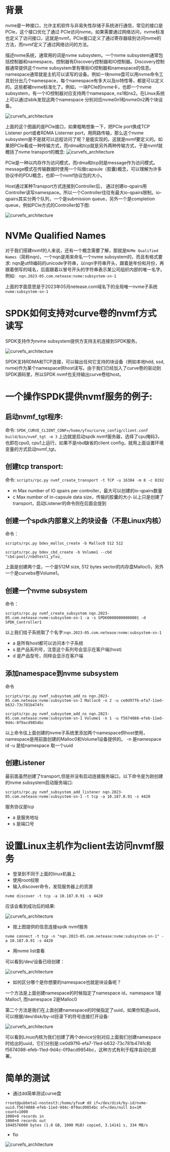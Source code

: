 # 背景
nvme是一种接口，允许主机软件与非易失性存储子系统进行通信，常见的接口是PCIe，这个接口优化了通过 PCIe访问nvme。如果需要通过网络访问，nvme标准也定义了访问接口，这就是nvmf。PCIe接口定义了通过寄存器级别访问nvme的方法，而nvmf定义了通过网络访问的方法。

描述nvme系统，通常用的词是nvme subsystem。一个nvme subsystem通常包括控制器和namespace。控制器有Discovery控制器和IO控制器。Discovery控制器通常提供这个nvme subsystem里有哪些IO控制器和namespace的信息。namespace通常就是主机可以读写的设备。例如一块nvme盘可以用nvme命令工具划分出几个namespace，每个namespace有多大以及io特性等，都是可以定义的。这些都被nvme标准化了。例如，一块PCIe的nvme卡，也即一个nvme subsystem，有一个IO控制器对应支持两个namespace, ns1和ns2。在Linux系统上可以通过lsblk发现这两个namespace 分别对应nvme0n1和nvme0n2两个块设备。

![curvefs_architecture](image/0522-pcieport.png)


上面的这个图画的是PCIe接口，如果粗略想象一下，把PCIe port换成TCP Listener port或者RDMA Listerner port，用网路传输，那么这个nvme subsystem是不是就可以远程访问了呢？是能实现的。这就是nvmf要定义的。如果把PCIe看成一种传输方式，而rdma和tcp就是另外两种传输方式，于是nvmf就概括了nvme transport的概念:
![curvefs_architecture](image/0522-nvmetransport.png)


PCIe是一种以内存作为访问模式，而rdma和tcp则是message作为访问模式。message模式在传输数据时使用一个叫做capsule（胶囊)概念，可以理解为许多协议中的PDU概念，也即一个nvmf协议包的大小。

Host通过某种Transport方式连接到Controller后， 通过创建io-qpairs用Controller读写namespace。所以一个Controller往往有最大io-qpairs限制。io-qpairs其实分两个队列，一个是submission queue，另外一个是completion queue，例如PCIe方式的Controller如下图:


![curvefs_architecture](image/0522-host.png)

 # NVMe Qualified Names

对于我们搭建nvmf的人来说，还有一个概念需要了解，那就是`NVMe Qualified Names`（简称nqn)，一个nqn是用来命名一个nvme subsystem的，而且有格式要求:
nqn是utf8编码的unicode字符串，以nqn字符串开头，跟着是年份和月份，再跟着倒写的域名，后面跟着以冒号开头的字符串表示某公司组织内部的唯一名字。
例如: ` nqn.2023-05.com.netease:nvme:subsystem-sn-1`

上面的字面意思是于2023年05月netease.com域名下的全局唯一nvme子系统`nvme:subsystem-sn-1`

# SPDK如何支持对curve卷的nvmf方式读写
SPDK支持作为nvme subsystem提供方支持主机连接到SPDK服务。

![curvefs_architecture](image/0522-ramatcp.png)

SPDK支持RDMA和TCP连接，可以输出任何它支持的块设备（例如本地hdd, ssd, nvme)作为某个namespace供host读写。由于我们已经加入了curve卷的驱动到SPDK源码里，所以SPDK nvmf也支持输出curve卷给host。

# 一个操作SPDK提供nvmf服务的例子:
## 启动nvmf_tgt程序:
命令: `SPDK_CURVE_CLIENT_CONF=/home/yfxu/curve_config/client.conf   build/bin/nvmf_tgt -m 3`
上边就是启动spdk nvmf服务器，选择了cpu掩码3，也即在cpu0, cpu1上运行，如果不是nbd缺省的client config，就用上面设置环境变量的方式启动nvmf_tgt。
##  创建tcp transport:
命令: `scripts/rpc.py nvmf_create_transport -t TCP -u 16384 -m 8 -c 8192`
- m Max number of IO qpairs per controller，最大可以创建的io-qpairs数量
- c Max number of in-capsule data size，传输的胶囊的大小
以上只是创建了transport，启动Listener的命令则在后面会提到
##  创建一个spdk内部意义上的块设备（不是Linux内核）
命令：
```
scripts/rpc.py bdev_malloc_create -b Malloc0 512 512

scripts/rpc.py bdev_cbd_create -b Volume1 --cbd "cbd:pool//nbdtest1_yfxu_
```
上面是创建两个盘，一个是512M size,  512 bytes sector的内存盘Malloc0，另外一个是curvebs卷Volume1。
##  创建一个nvme subsystem
命令：
```
scripts/rpc.py nvmf_create_subsystem nqn.2023-05.com.netease:nvme:subsystem-sn-1 -a -s SPDK00000000000001 -d SPDK_Controller1
```

以上我们给子系统取了个名字:`nqn.2023-05.com.netease:nvme:subsystem-sn-1`
- a 是所有host都可以访问本个子系统
- s 是产品系列号，注意这个系列号会显示在客户端(host)
- d 是产品型号，同样会显示在客户端
## 添加namespace到nvme subsystem
命令
```
scripts/rpc.py nvmf_subsystem_add_ns nqn.2023-05.com.netease:nvme:subsystem-sn-1 Malloc0 -n 2 -u ce0d97f6-efa7-11ed-b632-73c781b474fc

scripts/rpc.py nvmf_subsystem_add_ns nqn.2023-05.com.netease:nvme:subsystem-sn-1 Volume1 -n 1 -u f5674088-efeb-11ed-9d4c-0f9acd9854bc

```
以上命令往上面创建的nvme子系统里添加两个namespace供host使用，namespace是用前面创建的Malloc0和Volume1设备提供的。
-n 是namespace id
-u 是给namespace 取一个uuid
## 创建Listener
最前面虽然创建了transport,但是并没有启动连接服务端口，以下命令是为刚创建的nvme subsystem启动服务端口:
```
scripts/rpc.py nvmf_subsystem_add_listener nqn.2023-05.com.netease:nvme:subsystem-sn-1 -t tcp -a 10.187.0.91 -s 4420
```
服务协议是tcp
- a 是服务地址
- s 是端口号
# 设置Linux主机作为client去访问nvmf服务
- 登录到不同于上面的linux机器上
- 使用root权限
- 输入discover命令，发现服务器上的资源
```
nvme discover -t tcp -a 10.187.0.91 -s 4420
```
应该会看到成功后的结果:

![curvefs_architecture](image/0522-discovery.png)


- 按上图提供的信息连接spdk nvmf服务
```
nvme connect -t tcp -n "nqn.2023-05.com.netease:nvme:subsystem-sn-1" -a 10.187.0.91 -s 4420
```
- 用nvme list查看

可以看到/dev/设备已经创建：

![curvefs_architecture](image/0522-mvmelist.png)



- 如何区分哪个是你想要的namespace也就是块设备呢？

一个方法是上面创建namespace的时候指定了namespace id，namespace 1是Malloc1,  而namespace 2是Malloc0

第二个方法是我们在上面创建namespace的时候指定了uuid，如果你知道uuid，可以根据/dev/disk/by-id目录下的符号连接打开设备:

![curvefs_architecture](image/0522-uuid.png)

可以看到Linux内核为我们创建了两个device分别对应上面我们创建namespace时给出的uuid，它们分别是:ce0d97f6-efa7-11ed-b632-73c781b474fc和f5674088-efeb-11ed-9d4c-0f9acd9854bc，这种方式有利于程序自动化部署。

# 简单的测试
- 通过dd简单测试curve盘

```
rroot@pubbeta1-nostest3:/home/yfxu# dd if=/dev/disk/by-id/nvme-uuid.f5674088-efeb-11ed-9d4c-0f9acd9854bc of=/dev/null bs=1M count=1000
1000+0 records in
1000+0 records out
1048576000 bytes (1.0 GB, 1000 MiB) copied, 3.14141 s, 334 MB/s
```
- fio


![curvefs_architecture](image/0522-fio.png)